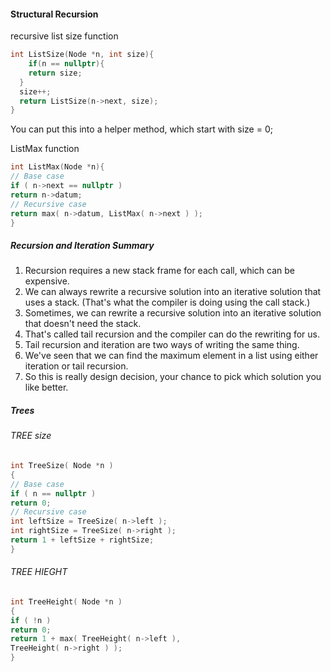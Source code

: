 #### Structural Recursion

recursive list size function

```c++
int ListSize(Node *n, int size){
	if(n == nullptr){
    return size;
  }
  size++;
  return ListSize(n->next, size);
}
```

You can put this into a helper method, which start with size = 0;

ListMax function

```c++
int ListMax(Node *n){
// Base case
if ( n->next == nullptr )
return n->datum;
// Recursive case
return max( n->datum, ListMax( n->next ) );
}
```

##### Recursion and Iteration Summary

1. Recursion requires a new stack frame for each call, which can be
expensive.
2. We can always rewrite a recursive solution into an iterative solution that uses a stack. (That's what the compiler is doing using the call stack.)
3. Sometimes, we can rewrite a recursive solution into an iterative
solution that doesn't need the stack.
4. That's called tail recursion and the compiler can do the rewriting for us.
5. Tail recursion and iteration are two ways of writing the same thing.
6. We've seen that we can find the maximum element in a list using
either iteration or tail recursion.
7. So this is really design decision, your chance to pick which solution
you like better.

##### Trees

###### TREE size

```c++
int TreeSize( Node *n )
{
// Base case
if ( n == nullptr )
return 0;
// Recursive case
int leftSize = TreeSize( n->left );
int rightSize = TreeSize( n->right );
return 1 + leftSize + rightSize;
}
```

###### TREE HIEGHT

```c++
int TreeHeight( Node *n )
{
if ( !n )
return 0;
return 1 + max( TreeHeight( n->left ),
TreeHeight( n->right ) );
}
```

